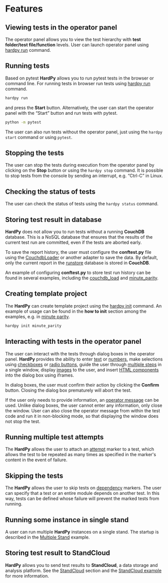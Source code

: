 # Features

## Viewing tests in the operator panel

The operator panel allows you to view the test hierarchy with **test folder/test file/function** levels.
User can launch operator panel using [hardpy run](./../documentation/cli.md#hardpy-run) command.

## Running tests

Based on pytest **HardPy** allows you to run pytest tests in the browser or command line.
For running tests in browser run tests using [hardpy run](./../documentation/cli.md#hardpy-run) command.

```bash
hardpy run
```

and press the **Start** button.
Alternatively, the user can start the operator panel with the “Start” button and run tests with pytest.

```bash
python -m pytest
```

The user can also run tests without the operator panel, just using the `hardpy start` command or
using `pytest`.

## Stopping the tests

The user can stop the tests during execution from the operator panel by clicking on the **Stop** button
or using the `hardpy stop` command.
It is possible to stop tests from the console by sending an interrupt, e.g. “Ctrl-C” in Linux.

## Checking the status of tests

The user can check the status of tests using the `hardpy status` command.

## Storing test result in database

**HardPy** does not allow you to run tests without a running **CouchDB** database.
This is a NoSQL database that ensures that the results of the current test run are committed,
even if the tests are aborted early.

To save the report history, the user must configure the **conftest.py** file using the
[CouchdbLoader](./../documentation/pytest_hardpy.md#couchdbloader) or another adapter to save the data.
By default, only the current report in the [runstore](./../documentation/database.md#runstore-scheme)
database is stored in **CouchDB**.

An example of configuring **conftest.py** to store test run history can be found in several examples,
including the [couchdb_load](./../examples/couchdb_load.md) and
[minute_parity](./../examples/minute_parity.md).

## Creating template project

The **HardPy** can create template project using the [hardpy init](./../documentation/cli.md#hardpy-init)
command. An example of usage can be found in the **how to init** section among the examples, e.g. in
[minute parity](./../examples/minute_parity.md#how-to-start).

```bash
hardpy init minute_parity
```

## Interacting with tests in the operator panel

The user can interact with the tests through dialog boxes in the operator panel.
**HardPy** provides the ability to enter [text](./../documentation/hardpy_panel.md#text-input-field) or
[numbers](./../documentation/hardpy_panel.md#number-input-field), make selections using
[checkboxes](./../documentation/hardpy_panel.md#checkbox) or
[radio buttons](./../documentation/hardpy_panel.md#radiobutton),
guide the user through [multiple steps](./../documentation/hardpy_panel.md#multiple-steps)
in a single window, display [images](./../documentation/pytest_hardpy.md#imagecomponent) to the user,
and insert [HTML components](./../documentation/pytest_hardpy.md#htmlcomponent) into the dialog box using iframes.

In dialog boxes, the user must confirm their action by clicking the **Confirm** button.
Closing the dialog box prematurely will abort the test.

If the user only needs to provide information, an
[operator message](./../documentation/hardpy_panel.md#operator-message) can be used.
Unlike dialog boxes, the user cannot enter any information, only close the window.
User can also close the operator message from within the test code and run it in non-blocking mode,
so that displaying the window does not stop the test.

## Running multiple test attempts

The **HardPy** allows the user to attach an [attempt](./../documentation/pytest_hardpy.md#attempt)
marker to a test, which allows the test to be repeated as many times as specified in
the marker's content in the event of failure.

## Skipping the tests

The **HardPy** allows the user to skip tests on [dependency](./../documentation/pytest_hardpy.md#dependency)
markers. The user can specify that a test or an entire module depends on another test.
In this way, tests can be defined whose failure will prevent the marked tests from running.

## Running some instance in single stand

A user can run multiple **HardPy** instances on a single stand.
The startup is described in the [Multiple Stand](./../examples/multiple_stands.md) example.

## Storing test result to StandCloud

**HardPy** allows you to send test results to **StandCloud**, a data storage and analysis platform.
See the [StandCloud](./../documentation/stand_cloud.md) section and the
[StandCloud example](./../examples/stand_cloud.md) for more information.
